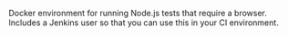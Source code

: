 Docker environment for running Node.js tests that require a browser. Includes a
Jenkins user so that you can use this in your CI environment.
